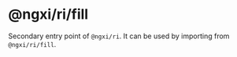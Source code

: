 # @ngxi/ri/fill

Secondary entry point of `@ngxi/ri`. It can be used by importing from `@ngxi/ri/fill`.
